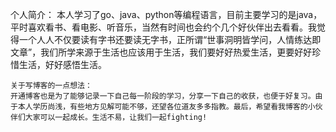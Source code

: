 个人简介：
    本人学习了go、java、python等编程语言，目前主要学习的是java，平时喜欢看书、看电影、听音乐，当然有时间也会约个几个好伙伴出去看看。我觉得一个人人不仅要读有字书还要读无字书，正所谓“世事洞明皆学问，人情练达即文章”，我们所学来源于生活也应该用于生活，我们要好好热爱生活，更要好好珍惜生活，好好感悟生活。

    关于写博客的一点想法：
    开通博客也是为了能够记录一下自己每一阶段的学习，分享一下自己的收获，也便于好复习。由于本人学历尚浅，有些地方见解可能不够，还望各位道友多多指教。最后，希望看我博客的小伙伴们大家可以一起成长。生活不易，让我们一起fighting!


